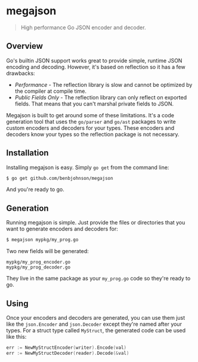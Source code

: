 # megajson

> High performance Go JSON encoder and decoder.


## Overview

Go's builtin JSON support works great to provide simple, runtime JSON encoding and decoding.
However, it's based on reflection so it has a few drawbacks:

* *Performance* - The reflection library is slow and cannot be optimized by the compiler at compile time.
* *Public Fields Only* - The reflection library can only reflect on exported fields. That means that you can't marshal private fields to JSON.

Megajson is built to get around some of these limitations.
It's a code generation tool that uses the `go/parser` and `go/ast` packages to write custom encoders and decoders for your types.
These encoders and decoders know your types so the reflection package is not necessary.


## Installation

Installing megajson is easy.
Simply `go get` from the command line:

```sh
$ go get github.com/benbjohnson/megajson
```

And you're ready to go.


## Generation

Running megajson is simple.
Just provide the files or directories that you want to generate encoders and decoders for:

```sh
$ megajson mypkg/my_prog.go
```

Two new fields will be generated:

```
mypkg/my_prog_encoder.go
mypkg/my_prog_decoder.go
```

They live in the same package as your `my_prog.go` code so they're ready to go.


## Using

Once your encoders and decoders are generated, you can use them just like the `json.Encoder` and `json.Decoder` except they're named after your types.
For a struct type called `MyStruct`, the generated code can be used like this:

```go
err := NewMyStructEncoder(writer).Encode(val)
err := NewMyStructDecoder(reader).Decode(&val)
```
